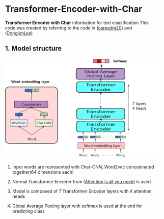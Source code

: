 # Transformer-Encoder-with-Char
**Transformer Encoder with Char** information for text classification
This code was created by referring to the code in ([carpedm20](https://github.com/carpedm20/lstm-char-cnn-tensorflow)) and ([DongjunLee](https://github.com/DongjunLee/transformer-tensorflow))

## 1. Model structure
![alt text](https://github.com/MSWon/Transformer-Encoder-with-Char/blob/master/images/model_structure.png "Model")

1. Input words are represented with Char-CNN, Word2vec concatenated together(64 dimensions each)

2. Normal Transformer Encoder from ([Attention is all you need](https://arxiv.org/pdf/1706.03762.pdf)) is used

3. Model is composed of 7 Transformer Encoder layers with 4 attention heads

4. Global Average Pooling layer with softmax is used at the end for predicting class 
